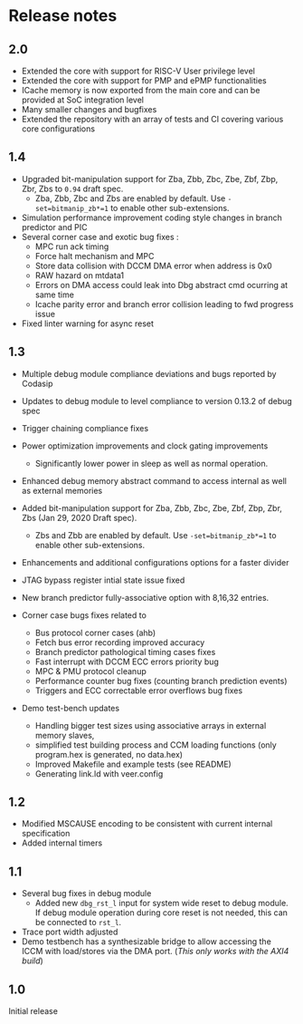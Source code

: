 # Release notes

## 2.0

* Extended the core with support for RISC-V User privilege level
* Extended the core with support for PMP and ePMP functionalities
* ICache memory is now exported from the main core and can be provided at SoC integration level
* Many smaller changes and bugfixes
* Extended the repository with an array of tests and CI covering various core configurations

## 1.4

* Upgraded bit-manipulation support for Zba, Zbb, Zbc, Zbe, Zbf, Zbp, Zbr, Zbs to `0.94` draft spec.
  * Zba, Zbb, Zbc and Zbs are enabled by default. Use `-set=bitmanip_zb*=1` to enable other sub-extensions.
* Simulation performance improvement coding style changes in branch predictor and PIC
* Several corner case and exotic bug fixes :
  * MPC run ack timing
  * Force halt mechanism and MPC
  * Store data collision with DCCM DMA error when address is 0x0
  * RAW hazard on mtdata1
  * Errors on DMA access could leak into Dbg abstract cmd ocurring at same time
  * Icache parity error and branch error collision leading to fwd progress issue
* Fixed linter warning for async reset
 

## 1.3

* Multiple debug module compliance deviations and bugs reported by Codasip
* Updates to debug module to level compliance to version 0.13.2 of debug spec
* Trigger chaining compliance fixes
* Power optimization improvements and clock gating improvements
  * Significantly lower power in sleep as well as normal operation.
* Enhanced debug memory abstract command to access internal as well as external memories
* Added bit-manipulation support for Zba, Zbb, Zbc, Zbe, Zbf, Zbp, Zbr, Zbs (Jan 29, 2020 Draft spec).
  * Zbs and Zbb are enabled by default. Use `-set=bitmanip_zb*=1` to enable other sub-extensions.
* Enhancements and additional configurations options for a faster divider
* JTAG bypass register intial state issue fixed
* New branch predictor fully-associative option with 8,16,32 entries.
* Corner case bugs fixes related to 
  * Bus protocol corner cases (ahb)
  * Fetch bus error recording improved accuracy
  * Branch predictor pathological timing cases fixes
  * Fast interrupt with DCCM ECC errors priority bug
  * MPC & PMU protocol cleanup
  * Performance counter bug fixes (counting branch prediction events)
  * Triggers and ECC correctable error overflows bug fixes

* Demo test-bench updates
  * Handling bigger test sizes using associative arrays in external memory slaves, 
  * simplified test building process and CCM loading functions (only program.hex is generated, no data.hex)
  * Improved Makefile and example tests (see README)
  * Generating link.ld with veer.config
    
## 1.2

* Modified MSCAUSE encoding to be consistent with current internal specification
* Added internal timers

## 1.1

* Several bug fixes in debug module
  * Added new `dbg_rst_l` input for system wide reset to debug module. If debug module operation during core reset is not needed, this can be connected to `rst_l`.
* Trace port width adjusted
* Demo testbench has a synthesizable bridge to allow accessing the ICCM with load/stores via the DMA port. (*This only works with the AXI4 build*)

## 1.0

Initial release
